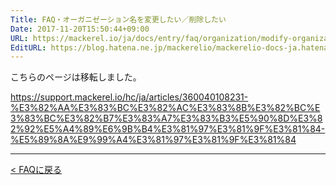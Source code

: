 ```yaml
---
Title: FAQ・オーガニゼーション名を変更したい／削除したい
Date: 2017-11-20T15:50:44+09:00
URL: https://mackerel.io/ja/docs/entry/faq/organization/modify-organization
EditURL: https://blog.hatena.ne.jp/mackerelio/mackerelio-docs-ja.hatenablog.mackerel.io/atom/entry/8599973812319465739
---
```


こちらのページは移転しました。

https://support.mackerel.io/hc/ja/articles/360040108231-%E3%82%AA%E3%83%BC%E3%82%AC%E3%83%8B%E3%82%BC%E3%83%BC%E3%82%B7%E3%83%A7%E3%83%B3%E5%90%8D%E3%82%92%E5%A4%89%E6%9B%B4%E3%81%97%E3%81%9F%E3%81%84-%E5%89%8A%E9%99%A4%E3%81%97%E3%81%9F%E3%81%84

---

[< FAQに戻る](https://mackerel.io/ja/docs/entry/faq)
